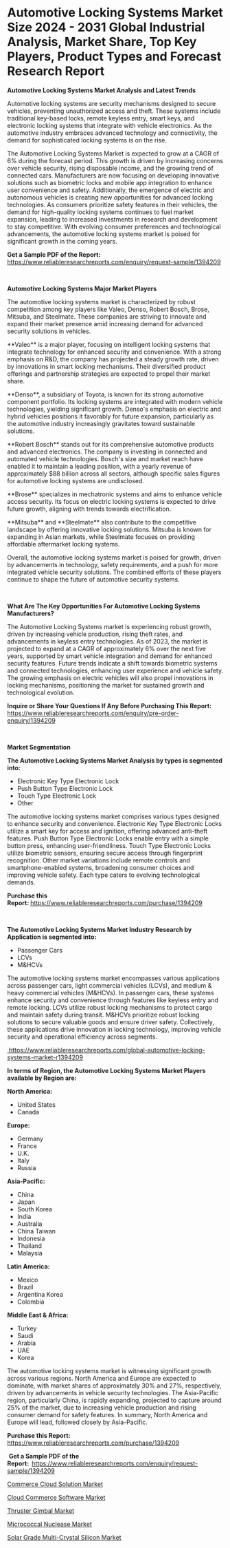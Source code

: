 <p><h1>Automotive Locking Systems Market Size 2024 - 2031 Global Industrial Analysis, Market Share, Top Key Players, Product Types and Forecast Research Report</h1></p><p><strong>Automotive Locking Systems Market Analysis and Latest Trends</strong></p>
<p><p>Automotive locking systems are security mechanisms designed to secure vehicles, preventing unauthorized access and theft. These systems include traditional key-based locks, remote keyless entry, smart keys, and electronic locking systems that integrate with vehicle electronics. As the automotive industry embraces advanced technology and connectivity, the demand for sophisticated locking systems is on the rise.</p><p>The Automotive Locking Systems Market is expected to grow at a CAGR of 6% during the forecast period. This growth is driven by increasing concerns over vehicle security, rising disposable income, and the growing trend of connected cars. Manufacturers are now focusing on developing innovative solutions such as biometric locks and mobile app integration to enhance user convenience and safety. Additionally, the emergence of electric and autonomous vehicles is creating new opportunities for advanced locking technologies. As consumers prioritize safety features in their vehicles, the demand for high-quality locking systems continues to fuel market expansion, leading to increased investments in research and development to stay competitive. With evolving consumer preferences and technological advancements, the automotive locking systems market is poised for significant growth in the coming years.</p></p>
<p><strong>Get a Sample PDF of the Report:&nbsp;</strong> <a href="https://www.reliableresearchreports.com/enquiry/request-sample/1394209?utm_campaign=34&utm_medium=2&utm_source=Github&utm_content=ia&utm_term=05122024&utm_id=automotive-locking-systems">https://www.reliableresearchreports.com/enquiry/request-sample/1394209</a></p>
<p>&nbsp;</p>
<p><strong>Automotive Locking Systems Major Market Players</strong></p>
<p><p>The automotive locking systems market is characterized by robust competition among key players like Valeo, Denso, Robert Bosch, Brose, Mitsuba, and Steelmate. These companies are striving to innovate and expand their market presence amid increasing demand for advanced security solutions in vehicles.</p><p>**Valeo** is a major player, focusing on intelligent locking systems that integrate technology for enhanced security and convenience. With a strong emphasis on R&D, the company has projected a steady growth rate, driven by innovations in smart locking mechanisms. Their diversified product offerings and partnership strategies are expected to propel their market share.</p><p>**Denso**, a subsidiary of Toyota, is known for its strong automotive component portfolio. Its locking systems are integrated with modern vehicle technologies, yielding significant growth. Denso's emphasis on electric and hybrid vehicles positions it favorably for future expansion, particularly as the automotive industry increasingly gravitates toward sustainable solutions.</p><p>**Robert Bosch** stands out for its comprehensive automotive products and advanced electronics. The company is investing in connected and automated vehicle technologies. Bosch's size and market reach have enabled it to maintain a leading position, with a yearly revenue of approximately $88 billion across all sectors, although specific sales figures for automotive locking systems are undisclosed.</p><p>**Brose** specializes in mechatronic systems and aims to enhance vehicle access security. Its focus on electric locking systems is expected to drive future growth, aligning with trends towards electrification.</p><p>**Mitsuba** and **Steelmate** also contribute to the competitive landscape by offering innovative locking solutions. Mitsuba is known for expanding in Asian markets, while Steelmate focuses on providing affordable aftermarket locking systems.</p><p>Overall, the automotive locking systems market is poised for growth, driven by advancements in technology, safety requirements, and a push for more integrated vehicle security solutions. The combined efforts of these players continue to shape the future of automotive security systems.</p></p>
<p>&nbsp;</p>
<p><strong>What Are The Key Opportunities For Automotive Locking Systems Manufacturers?</strong></p>
<p><p>The Automotive Locking Systems market is experiencing robust growth, driven by increasing vehicle production, rising theft rates, and advancements in keyless entry technologies. As of 2023, the market is projected to expand at a CAGR of approximately 6% over the next five years, supported by smart vehicle integration and demand for enhanced security features. Future trends indicate a shift towards biometric systems and connected technologies, enhancing user experience and vehicle safety. The growing emphasis on electric vehicles will also propel innovations in locking mechanisms, positioning the market for sustained growth and technological evolution.</p></p>
<p><strong>Inquire or Share Your Questions If Any Before Purchasing This Report:</strong> <a href="https://www.reliableresearchreports.com/enquiry/pre-order-enquiry/1394209?utm_campaign=34&utm_medium=2&utm_source=Github&utm_content=ia&utm_term=05122024&utm_id=automotive-locking-systems">https://www.reliableresearchreports.com/enquiry/pre-order-enquiry/1394209</a></p>
<p>&nbsp;</p>
<p><strong>Market Segmentation</strong></p>
<p><strong>The Automotive Locking Systems Market Analysis by types is segmented into:</strong></p>
<p><ul><li>Electronic Key Type Electronic Lock</li><li>Push Button Type Electronic Lock</li><li>Touch Type Electronic Lock</li><li>Other</li></ul></p>
<p><p>The automotive locking systems market comprises various types designed to enhance security and convenience. Electronic Key Type Electronic Locks utilize a smart key for access and ignition, offering advanced anti-theft features. Push Button Type Electronic Locks enable entry with a simple button press, enhancing user-friendliness. Touch Type Electronic Locks utilize biometric sensors, ensuring secure access through fingerprint recognition. Other market variations include remote controls and smartphone-enabled systems, broadening consumer choices and improving vehicle safety. Each type caters to evolving technological demands.</p></p>
<p><strong>Purchase this Report:&nbsp;</strong><a href="https://www.reliableresearchreports.com/purchase/1394209?utm_campaign=34&utm_medium=2&utm_source=Github&utm_content=ia&utm_term=05122024&utm_id=automotive-locking-systems">https://www.reliableresearchreports.com/purchase/1394209</a></p>
<p>&nbsp;</p>
<p><strong>The Automotive Locking Systems Market Industry Research by Application is segmented into:</strong></p>
<p><ul><li>Passenger Cars</li><li>LCVs</li><li>M&HCVs</li></ul></p>
<p><p>The automotive locking systems market encompasses various applications across passenger cars, light commercial vehicles (LCVs), and medium & heavy commercial vehicles (M&HCVs). In passenger cars, these systems enhance security and convenience through features like keyless entry and remote locking. LCVs utilize robust locking mechanisms to protect cargo and maintain safety during transit. M&HCVs prioritize robust locking solutions to secure valuable goods and ensure driver safety. Collectively, these applications drive innovation in locking technology, improving vehicle security and operational efficiency across segments.</p></p>
<p><a href="https://www.reliableresearchreports.com/global-automotive-locking-systems-market-r1394209?utm_campaign=34&utm_medium=2&utm_source=Github&utm_content=ia&utm_term=05122024&utm_id=automotive-locking-systems">&nbsp;https://www.reliableresearchreports.com/global-automotive-locking-systems-market-r1394209</a></p>
<p><strong>In terms of Region, the Automotive Locking Systems Market Players available by Region are:</strong></p>
<p>
    <p> <strong> North America: </strong>
        <ul>
            <li>United States</li>
            <li>Canada</li>
        </ul>
        </p> 
    <p> <strong> Europe: </strong>
        <ul>
            <li>Germany</li>
            <li>France</li>
            <li>U.K.</li>
            <li>Italy</li>
            <li>Russia</li>
        </ul>
        </p> 
    <p> <strong> Asia-Pacific: </strong>
        <ul>
            <li>China</li>
            <li>Japan</li>
            <li>South Korea</li>
            <li>India</li>
            <li>Australia</li>
            <li>China Taiwan</li>
            <li>Indonesia</li>
            <li>Thailand</li>
            <li>Malaysia</li>
        </ul>
        </p> 
    <p> <strong> Latin America: </strong>
        <ul>
            <li>Mexico</li>
            <li>Brazil</li>
            <li>Argentina Korea</li>
            <li>Colombia</li>
        </ul>
        </p> 
    <p> <strong> Middle East & Africa: </strong>
        <ul>
            <li>Turkey</li>
            <li>Saudi</li>
            <li>Arabia</li>
            <li>UAE</li>
            <li>Korea</li>
        </ul>
    </p>
    </p>
<p><p>The automotive locking systems market is witnessing significant growth across various regions. North America and Europe are expected to dominate, with market shares of approximately 30% and 27%, respectively, driven by advancements in vehicle security technologies. The Asia-Pacific region, particularly China, is rapidly expanding, projected to capture around 25% of the market, due to increasing vehicle production and rising consumer demand for safety features. In summary, North America and Europe will lead, followed closely by Asia-Pacific.</p></p>
<p><strong>Purchase this Report: </strong><a href="https://www.reliableresearchreports.com/purchase/1394209?utm_campaign=34&utm_medium=2&utm_source=Github&utm_content=ia&utm_term=05122024&utm_id=automotive-locking-systems">https://www.reliableresearchreports.com/purchase/1394209</a></p>
<p>&nbsp;<strong>Get a Sample PDF of the Report:&nbsp;&nbsp;</strong><a href="https://www.reliableresearchreports.com/enquiry/request-sample/1394209?utm_campaign=34&utm_medium=2&utm_source=Github&utm_content=ia&utm_term=05122024&utm_id=automotive-locking-systems">https://www.reliableresearchreports.com/enquiry/request-sample/1394209</a></p>
<p><strong></strong></p>
<p><p><a href="https://www.linkedin.com/pulse/11-cagr-forecast-commerce-cloud-solution-industry-from-uwb0f?utm_campaign=34&utm_medium=2&utm_source=Github&utm_content=ia&utm_term=05122024&utm_id=automotive-locking-systems">Commerce Cloud Solution Market</a></p><p><a href="https://www.linkedin.com/pulse/regional-adaptations-global-cloud-commerce-software-market-ut36f?utm_campaign=34&utm_medium=2&utm_source=Github&utm_content=ia&utm_term=05122024&utm_id=automotive-locking-systems">Cloud Commerce Software Market</a></p><p><a href="https://issuu.com/reportprime-2/docs/thruster-gimbal-market-size-2030.pptx?utm_campaign=34&utm_medium=2&utm_source=Github&utm_content=ia&utm_term=05122024&utm_id=automotive-locking-systems">Thruster Gimbal Market</a></p><p><a href="https://issuu.com/reportprime-2/docs/micrococcal-nuclease-market-size-2030.pptx?utm_campaign=34&utm_medium=2&utm_source=Github&utm_content=ia&utm_term=05122024&utm_id=automotive-locking-systems">Micrococcal Nuclease Market</a></p><p><a href="https://github.com/AshikRahman991/Market-Research-Report-List-1/blob/main/solar-grade-multi-crystal-silicon-market.md?utm_campaign=34&utm_medium=2&utm_source=Github&utm_content=ia&utm_term=05122024&utm_id=automotive-locking-systems">Solar Grade Multi-Crystal Silicon Market</a></p></p>